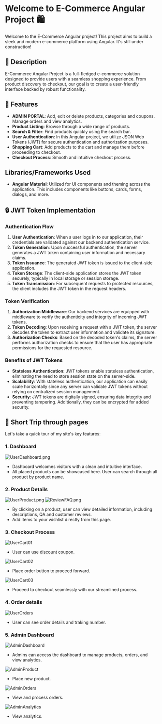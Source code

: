 # Welcome to E-Commerce Angular Project 🛍️

Welcome to the E-Commerce Angular project! This project aims to build a sleek and modern e-commerce platform using Angular. It's still under construction!

## 📜 Description

E-Commerce Angular Project is a full-fledged e-commerce solution designed to provide users with a seamless shopping experience. From product discovery to checkout, our goal is to create a user-friendly interface backed by robust functionality.

## 🚀 Features

- **ADMIN PORTAL**: Add, edit or delete products, categories and coupons. Manage orders and view analytics.
- **Product Listing**: Browse through a wide range of products.
- **Search & Filter**: Find products quickly using the search bar.
- **User Authentication**: In this Angular project, we utilize JSON Web Tokens (JWT) for secure authentication and authorization purposes.
- **Shopping Cart**: Add products to the cart and manage them before proceeding to checkout.
- **Checkout Process**: Smooth and intuitive checkout process.

## Libraries/Frameworks Used

- **Angular Material**: Utilized for UI components and theming across the application. This includes components like buttons, cards, forms, dialogs, and more.

## 🔒 JWT Token Implementation

### Authentication Flow

1. **User Authentication**: When a user logs in to our application, their credentials are validated against our backend authentication service.
2. **Token Generation**: Upon successful authentication, the server generates a JWT token containing user information and necessary claims.
3. **Token Issuance**: The generated JWT token is issued to the client-side application.
4. **Token Storage**: The client-side application stores the JWT token securely, typically in local storage or session storage.
5. **Token Transmission**: For subsequent requests to protected resources, the client includes the JWT token in the request headers.

### Token Verification

1. **Authorization Middleware**: Our backend services are equipped with middleware to verify the authenticity and integrity of incoming JWT tokens.
2. **Token Decoding**: Upon receiving a request with a JWT token, the server decodes the token to extract user information and validate its signature.
3. **Authorization Checks**: Based on the decoded token's claims, the server performs authorization checks to ensure that the user has appropriate permissions for the requested resource.

### Benefits of JWT Tokens

- **Stateless Authentication**: JWT tokens enable stateless authentication, eliminating the need to store session state on the server-side.
- **Scalability**: With stateless authentication, our application can easily scale horizontally since any server can validate JWT tokens without relying on centralized session management.
- **Security**: JWT tokens are digitally signed, ensuring data integrity and preventing tampering. Additionally, they can be encrypted for added security.

## 🧳 Short Trip through pages

Let's take a quick tour of my site's key features:

### 1. Dashboard

![UserDashboard.png](src/resources/png/UserDashboard.png)

- Dashboard welcomes visitors with a clean and intuitive interface.
- All placed products can be showcased here. User can search through all product by product name.

### 2. Product Details

![UserProduct.png](src/resources/png/UserProduct.png)
![ReviewFAQ.png](src/resources/png/ReviewFAQ.png)

- By clicking on a product, user can view detailed information, including descriptions, QA and customer reviews.
- Add items to your wishlist directly from this page.

### 3. Checkout Process

![UserCart01](src/resources/png/UserCart01.png)

- User can use discount coupon.

![UserCart02](src/resources/png/UserCart02.png)

- Place order button to proceed forward.

![UserCart03](src/resources/png/UserCart03.png)

- Proceed to checkout seamlessly with our streamlined process.

### 4. Order details

![UserOrders](src/resources/png/UserOrders.png)

- User can see order details and traking number.

### 5. Admin Dashboard

![AdminDashboard](src/resources/png/AdminDashboard.png)

- Admins can access the dashboard to manage products, orders, and view analytics.

![AdminProduct](src/resources/png/AdminProduct.png)

- Place new product.

![AdminOrders](src/resources/png/AdminOrders.png)

- View and process orders.

![AdminAnalytics](src/resources/png/AdminAnalytics.png)

- View analytics.





